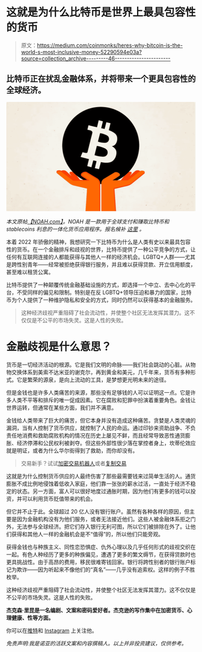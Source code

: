 # 这就是为什么比特币是世界上最具包容性的货币

> 原文：<https://medium.com/coinmonks/heres-why-bitcoin-is-the-world-s-most-inclusive-money-52290594e03a?source=collection_archive---------46----------------------->

## 比特币正在扰乱金融体系，并将带来一个更具包容性的全球经济。

![](img/08aea2986859c1b920f814cc16a51601.png)

*本文原帖*[*【NOAH.com】*](http://noah.com/)*。NOAH 是一款用于全球支付和赚取比特币和 stablecoins 利息的一体化货币应用程序。报名候补* [*这里*](https://mandrillapp.com/track/click/30895797/noah.com?p=eyJzIjoianNhRFBvdkV6c3BFY2JCTjZtcHcxSjlYN3dVIiwidiI6MSwicCI6IntcInVcIjozMDg5NTc5NyxcInZcIjoxLFwidXJsXCI6XCJodHRwczpcXFwvXFxcL25vYWguY29tXFxcLz9yZWZlcnJhbD00Y3pia2Z2JnJlZlNvdXJjZT1jb3B5XCIsXCJpZFwiOlwiYmM2OTFmYmVhMGVhNGRiOWIyMzc1Y2JlMzI4OGI0ZmJcIixcInVybF9pZHNcIjpbXCI0ZTUwMzQwOTI2NTBkMDBlZWIxM2Q1NzM1NWNjNTg4YTExYTgwOGEzXCJdfSJ9) *。*

本着 2022 年骄傲的精神，我想研究一下比特币为什么是人类有史以来最具包容性的货币。在一个金融排斥和歧视的世界，比特币提供了一种公平竞争的方式，让任何有互联网连接的人都能获得与其他人一样的经济机会。LGBTQ+人群——尤其是跨性别青年——经常被拒绝获得银行服务，并且难以获得贷款、开立信用额度，甚至难以租赁公寓。

比特币提供了一种颠覆传统金融基础设施的方式，即选择一个中立、去中心化的平台，不受同样的偏见和限制。特别是在反 LGBTQ+领导压迫和暴力的国家，比特币为个人提供了一种维护隐私和安全的方式，同时仍然可以获得基本的金融服务。

> 这种经济歧视严重阻碍了社会流动性，并使整个社区无法发挥其潜力。这不仅仅是不公平的市场失灵。这是人性的失败。

# 金融歧视是什么意思？

货币是一切经济活动的根源。它是我们文明的命脉——我们社会跳动的心脏。从物物交换体系到美索不达米亚的谢克尔，再到黄金和美元，几千年来，货币有多种形式。它是繁荣的源泉，是向上流动的工具，是梦想更光明未来的途径。

但是金钱也是许多人类痛苦的来源，那些没有足够钱的人可以证明这一点。它是许多人类不平等和排斥的唯一促成因素。它在腐败和犯罪中扮演着重要角色。金钱让世界运转，但通常在某些方面，我们并不满意。

金钱给人类带来了巨大的痛苦，但它本身并没有造成这种痛苦。贪婪是人类灵魂的漏洞，当有人控制了货币供应，就控制了人民的命运。通过印钞来资助战争、不负责任地消费和救助腐败机构的情况在历史上屡见不鲜，而且经常导致恶性通货膨胀、经济停滞和公民权利被剥夺。但这些外部性很少落在掌控者身上，坎蒂伦效应就是明证，或者为什么华尔街得到了救助，而你却没有。

> 交易新手？试试[加密交易机器人](/coinmonks/crypto-trading-bot-c2ffce8acb2a)或者[复制交易](/coinmonks/top-10-crypto-copy-trading-platforms-for-beginners-d0c37c7d698c)

这就是为什么控制货币供应的人最终伤害了那些最需要钱来过简单生活的人。通货膨胀不成比例地侵蚀着低收入家庭，他们靠一张张的薪水过活，一直处于经济不稳定的状态。另一方面，富人可以很好地度过通胀时期，因为他们有更多的钱可以投资，并可以利用货币贬值带来的机会。

但它并不止于此。全球超过 20 亿人没有银行账户。虽然有各种各样的原因，但主要是因为金融机构没有为他们服务，或者无法接近他们。这些人被金融体系拒之门外，无法参与全球经济。把它们存入银行无利可图，所以它们被排除在外了。让他们获得和其他人一样的金融机会是不“值得”的，所以他们只能旁观。

获得金钱也与种族主义、同性恋恐惧症、仇外心理以及几乎任何形式的歧视交织在一起。有色人种经历了更多的种族偏见，遭遇了更多的繁文缛节，在获得贷款时也更具挑战性。由于高昂的费用，移民很难寄钱回家。银行将跨性别者的银行账户标记为欺诈——因为听起来不像他们的“真名”——几乎没有追索权。这样的例子不胜枚举。

这种经济歧视严重阻碍了社会流动性，并使整个社区无法发挥其潜力。这不仅仅是不公平的市场失灵。这是人性的失败。

**杰克森·里昆是一名编剧、文案和密码爱好者。杰克逊的写作集中在加密货币、心理健康、性等方面。**

你可以在[推特](http://twitter.com/jacksonrickun)和 [Instagram](https://www.instagram.com/jacksonrickun/) 上关注他。

*免责声明:我是诺亚的活跃文案和内容撰稿人。以上并非投资建议，仅供参考。*